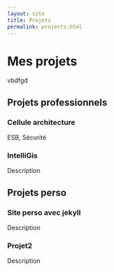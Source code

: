 ```yaml
---
layout: site
title: Projets
permalink: projects.html
---
```


Mes projets
========================
vbdfgd


Projets professionnels
----------------------

### Cellule architecture
ESB, Sécurité

### IntelliGis
Description


Projets perso
-------------

### Site perso avec jekyll
Description

### Projet2
Description
